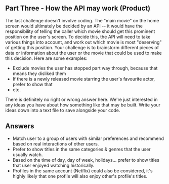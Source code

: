## Part Three - How the API may work (Product)

The last challenge doesn't involve coding. The "main movie" on the home screen would ultimately be decided by an API -- it would have the responsibility of telling the caller which movie should get this prominent position on the user's screen. To decide this, the API will need to take various things into account, and work out which movie is most "deserving" of getting this position. Your challenge is to brainstorm different pieces of data or information about the user or the movie that could be used to make this decision. Here are some examples:

- Exclude movies the user has stopped part way through, because that means they disliked them
- If there is a newly released movie starring the user's favourite actor, prefer to show that
- etc.

There is definitely no right or wrong answer here. We're just interested in any ideas you have about how something like that may be built. Write your ideas down into a text file to save alongside your code.

## Answers

- Match user to a group of users with similar preferences and recommend based on real interactions of other users.
- Prefer to show titles in the same categories & genres that the user usually watch.
- Based on the time of day, day of week, holidays... prefer to show titles that user enjoyed watching historically.
- Profiles in the same account (Netflix) could also be considered, it's highly likely that one profile will also enjoy other's profile's titles.
